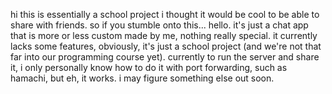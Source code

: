 hi this is essentially a school project i thought it would be cool to be able to share with friends. so if you stumble onto this... hello.
it's just a chat app that is more or less custom made by me, nothing really special. it currently lacks some features, obviously, it's just a school project (and we're not that far into our programming course yet).
currently to run the server and share it, i only personally know how to do it with port forwarding, such as hamachi, but eh, it works. i may figure something else out soon.
